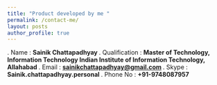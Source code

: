 ```yaml
---
title: "Product developed by me "
permalink: /contact-me/
layout: posts
author_profile: true
---
```



 . Name          : <strong> Sainik Chattapadhyay </strong>
 . Qualification : <strong> Master of Technology, Information Technology Indian Institute of Information Technology, Allahabad </strong>
 . Email         : <strong> sainikchattapadhyay@gmail.com </strong>
 . Skype         : <strong> Sainik.chattapadhyay.personal </strong>
 . Phone No      : <strong> +91-9748087957 </strong>



